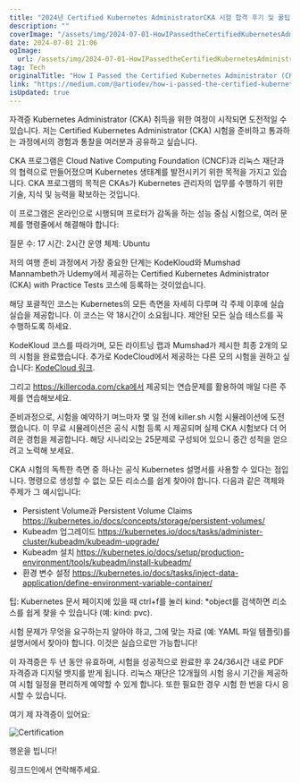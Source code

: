 ```yaml
---
title: "2024년 Certified Kubernetes AdministratorCKA 시험 합격 후기 및 꿀팁"
description: ""
coverImage: "/assets/img/2024-07-01-HowIPassedtheCertifiedKubernetesAdministratorCKAExam2024_0.png"
date: 2024-07-01 21:06
ogImage:
  url: /assets/img/2024-07-01-HowIPassedtheCertifiedKubernetesAdministratorCKAExam2024_0.png
tag: Tech
originalTitle: "How I Passed the Certified Kubernetes Administrator (CKA) Exam — 2024"
link: "https://medium.com/@artiodev/how-i-passed-the-certified-kubernetes-administrator-cka-exam-2024-60da4f7552b3"
isUpdated: true
---
```


자격증 Kubernetes Administrator (CKA) 취득을 위한 여정이 시작되면 도전적일 수 있습니다.
저는 Certified Kubernetes Administrator (CKA) 시험을 준비하고 통과하는 과정에서의 경험과 통찰을 여러분과 공유하고 싶습니다.

CKA 프로그램은 Cloud Native Computing Foundation (CNCF)과 리눅스 재단과의 협력으로 만들어졌으며 Kubernetes 생태계를 발전시키기 위한 목적을 가지고 있습니다. CKA 프로그램의 목적은 CKAs가 Kubernetes 관리자의 업무를 수행하기 위한 기술, 지식 및 능력을 확보하는 것입니다.

이 프로그램은 온라인으로 시행되며 프로터가 감독을 하는 성능 중심 시험으로, 여러 문제를 명령줄에서 해결해야 합니다:

질문 수: 17
시간: 2시간
운영 체제: Ubuntu

<!-- seedividend - 사각형 -->

<ins class="adsbygoogle"
     style="display:block"
     data-ad-client="ca-pub-4877378276818686"
     data-ad-slot="1898504329"
     data-ad-format="auto"
     data-full-width-responsive="true"></ins>

<script>
     (adsbygoogle = window.adsbygoogle || []).push({});
</script>

저의 여행 준비 과정에서 가장 중요한 단계는 KodeKloud와 Mumshad Mannambeth가 Udemy에서 제공하는 Certified Kubernetes Administrator (CKA) with Practice Tests 코스에 등록하는 것이었습니다.

해당 포괄적인 코스는 Kubernetes의 모든 측면을 자세히 다루며 각 주제 이후에 실습 실습을 제공합니다. 이 코스는 약 18시간이 소요됩니다. 제안된 모든 실습 테스트를 꼭 수행하도록 하세요.

KodeKloud 코스를 따라가며, 모든 라이트닝 랩과 Mumshad가 제시한 최종 2개의 모의 시험을 완료했습니다. 추가로 KodeCloud에서 제공하는 다른 모의 시험을 권하고 싶습니다: [KodeCloud 링크](https://kodekloud.com/courses/ultimate-certified-kubernetes-administrator-cka-mock-exam/).

그리고 https://killercoda.com/cka에서 제공되는 연습문제를 활용하여 매일 다른 주제를 연습해보세요.

준비과정으로, 시험을 예약하기 며느마자 몇 일 전에 killer.sh 시험 시뮬레이션에 도전했습니다. 이 무료 시뮬레이션은 공식 시험 등록 시 제공되며 실제 CKA 시험보다 더 어려운 경험을 제공합니다. 해당 시나리오는 25문제로 구성되어 있으니 중간 성적을 얻으려고 노력해 보세요.

<!-- seedividend - 사각형 -->

<ins class="adsbygoogle"
     style="display:block"
     data-ad-client="ca-pub-4877378276818686"
     data-ad-slot="1898504329"
     data-ad-format="auto"
     data-full-width-responsive="true"></ins>

<script>
     (adsbygoogle = window.adsbygoogle || []).push({});
</script>

CKA 시험의 독특한 측면 중 하나는 공식 Kubernetes 설명서를 사용할 수 있다는 점입니다.
명령으로 생성할 수 없는 모든 리소스를 쉽게 찾아야 합니다. 다음과 같은 객체와 주제가 그 예시입니다:

- Persistent Volume과 Persistent Volume Claims https://kubernetes.io/docs/concepts/storage/persistent-volumes/
- Kubeadm 업그레이드 https://kubernetes.io/docs/tasks/administer-cluster/kubeadm/kubeadm-upgrade/
- Kubeadm 설치 https://kubernetes.io/docs/setup/production-environment/tools/kubeadm/install-kubeadm/
- 환경 변수 설정 https://kubernetes.io/docs/tasks/inject-data-application/define-environment-variable-container/

팁: Kubernetes 문서 페이지에 있을 때 ctrl+f를 눌러 kind: \*object를 검색하면 리소스를 쉽게 찾을 수 있습니다 (예: kind: pvc).

시험 문제가 무엇을 요구하는지 알아야 하고, 그에 맞는 자료 (예: YAML 파일 템플릿)를 설명서에서 찾아야 합니다. 이것은 실습으로만 가능합니다!

<!-- seedividend - 사각형 -->

<ins class="adsbygoogle"
     style="display:block"
     data-ad-client="ca-pub-4877378276818686"
     data-ad-slot="1898504329"
     data-ad-format="auto"
     data-full-width-responsive="true"></ins>

<script>
     (adsbygoogle = window.adsbygoogle || []).push({});
</script>

이 자격증은 두 년 동안 유효하며, 시험을 성공적으로 완료한 후 24/36시간 내로 PDF 자격증과 디지털 뱃지를 받게 됩니다.
리눅스 재단은 12개월의 시험 응시 기간을 제공하여 시험 일정을 편리하게 예약할 수 있게 합니다. 또한 필요한 경우 시험 한 번을 다시 응시할 수 있습니다.

여기 제 자격증이 있어요:

![Certification](/assets/img/2024-07-01-HowIPassedtheCertifiedKubernetesAdministratorCKAExam2024_0.png)

행운을 빕니다!

<!-- seedividend - 사각형 -->

<ins class="adsbygoogle"
     style="display:block"
     data-ad-client="ca-pub-4877378276818686"
     data-ad-slot="1898504329"
     data-ad-format="auto"
     data-full-width-responsive="true"></ins>

<script>
     (adsbygoogle = window.adsbygoogle || []).push({});
</script>

링크드인에서 연락해주세요.
